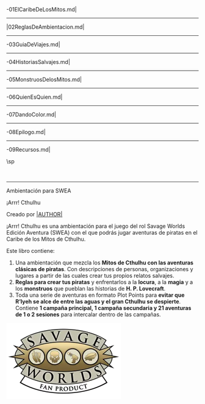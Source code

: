 -01ElCaribeDeLosMitos.md|

***

|02ReglasDeAmbientacion.md|

***

-03GuiaDeViajes.md|

***

-04HistoriasSalvajes.md|

***

-05MonstruosDelosMitos.md|

***

-06QuienEsQuien.md|

***

-07DandoColor.md|

***

-08Epilogo.md|

***

-09Recursos.md|

\sp

&nbsp;

***

Ambientación para SWEA

¡Arrr! Cthulhu

Creado por [|AUTHOR|](|AUTHOR_URL|)

¡Arrr! Cthulhu es una ambientación para el juego del rol Savage Worlds Edición Aventura (SWEA) con el que podrás jugar aventuras de piratas en el Caribe de los Mitos de Cthulhu.

Este libro contiene:

1. Una ambientación que mezcla los **Mitos de Cthulhu con las aventuras clásicas de piratas**. Con descripciones de personas, organizaciones y lugares a partir de las cuales crear tus propios relatos salvajes.
2. **Reglas para crear tus piratas** y enfrentarlos a la **locura**, a la **magia** y a los **monstruos** que pueblan las historias de **H. P. Lovecraft**.
3. Toda una serie de aventuras en formato Plot Points para **evitar que R’lyeh se alce de entre las aguas y el gran Cthulhu se despierte**. Contiene **1 campaña principal, 1 campaña secundaria y 21 aventuras de 1 o 2 sesiones** para intercalar dentro de las campañas.

![Logo Pinnacle](./images/pinnaclelogo.webp)